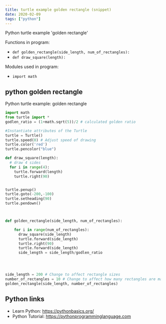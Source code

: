 ```yaml
---
title: turtle example golden rectangle (snippet)
date: 2020-02-09
tags: ["python"]
---
```

Python turtle example 'golden rectangle'

Functions in program: 
* `def golden_rectangle(side_length, num_of_rectangles):`
* `def draw_square(length):`

Modules used in program: 
* `import math`

## python golden rectangle

Python turtle example: golden rectangle

```python
import math
from turtle import *
godlen_ratio = (1+math.sqrt(5))/2 # calculated golden ratio

#Instantiate attributes of the Turtle
turtle = Turtle()
turtle.speed(0) # Adjust speed of drawing
turtle.color('red')
turtle.pencolor("blue")

def draw_square(length):
  # draw 4 sides
  for i in range(4):
    turtle.forward(length)
    turtle.right(90)


turtle.penup()
turtle.goto(-200,-100)
turtle.setheading(90)
turtle.pendown()



def golden_rectangle(side_length, num_of_rectangles):

    for i in range(num_of_rectangles):
      draw_square(side_length)
      turtle.forward(side_length)
      turtle.right(90)
      turtle.forward(side_length)
      side_length = side_length/godlen_ratio




side_length = 200 # Change to affect rectangle sizes
number_of_rectangles = 10 # Change to affect how many rectangles are made
golden_rectangle(side_length, number_of_rectangles)


```

## Python links

- Learn Python: https://pythonbasics.org/
- Python Tutorial: https://pythonprogramminglanguage.com
